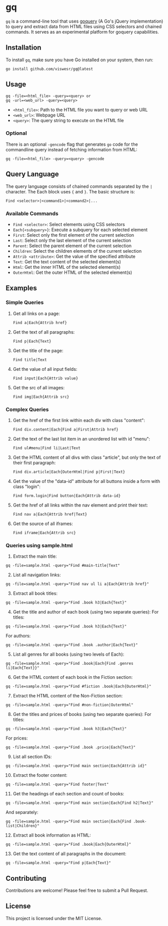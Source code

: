 # gq

`gq` is a command-line tool that uses [goquery](https://github.com/PuerkitoBio/goquery) (A Go's jQuery implementation) to query and extract data from HTML files using CSS selectors and chained commands. It serves as an experimental platform for goquery capabilities.

## Installation

To install `gq`, make sure you have Go installed on your system, then run:

```
go install github.com/viswesr/gq@latest
```

## Usage

```
gq -file=<html_file> -query=<query> or
gq -url=<web_url> -query=<query>
```

- `<html_file>`: Path to the HTML file you want to query or web URL
- `<web_url>`: Webpage URL
- `<query>`: The query string to execute on the HTML file

### Optional

There is an optional `-gencode` flag that generates `go` code for the commandline query instead of fetching information from HTML:

```
gq -file=<html_file> -query=<query> -gencode
```


## Query Language

The query language consists of chained commands separated by the `|` character. The Each block uses `{` and `}`. The basic structure is:

```
Find <selector>|<command1>|<command2>|...
```

### Available Commands

- `Find <selector>`: Select elements using CSS selectors
- `Each{<subquery>}`: Execute a subquery for each selected element
- `First`: Select only the first element of the current selection
- `Last`: Select only the last element of the current selection
- `Parent`: Select the parent element of the current selection
- `Children`: Select the children elements of the current selection
- `Attrib <attribute>`: Get the value of the specified attribute
- `Text`: Get the text content of the selected element(s)
- `Html`: Get the inner HTML of the selected element(s)
- `OuterHtml`: Get the outer HTML of the selected element(s)

## Examples

### Simple Queries

1. Get all links on a page:
   ```
   Find a|Each{Attrib href}
   ```

2. Get the text of all paragraphs:
   ```
   Find p|Each{Text}
   ```

3. Get the title of the page:
   ```
   Find title|Text
   ```

4. Get the value of all input fields:
   ```
   Find input|Each{Attrib value}
   ```

5. Get the src of all images:
   ```
   Find img|Each{Attrib src}
   ```

### Complex Queries

1. Get the href of the first link within each div with class "content":
   ```
   Find div.content|Each{Find a|First|Attrib href}
   ```

2. Get the text of the last list item in an unordered list with id "menu":
   ```
   Find ul#menu|Find li|Last|Text
   ```

3. Get the HTML content of all divs with class "article", but only the text of their first paragraph:
   ```
   Find div.article|Each{OuterHtml|Find p|First|Text}
   ```

4. Get the value of the "data-id" attribute for all buttons inside a form with class "login":
   ```
   Find form.login|Find button|Each{Attrib data-id}
   ```

5. Get the href of all links within the nav element and print their text:
   ```
   Find nav a|Each{Attrib href|Text}
   ```

6. Get the source of all iframes:
   ```
   Find iframe|Each{Attrib src}
   ```

### Queries using sample.html

1. Extract the main title:
```
gq -file=sample.html -query="Find #main-title|Text"
```

2. List all navigation links:
```
gq -file=sample.html -query="Find nav ul li a|Each{Attrib href}"
```

3. Extract all book titles:
```
gq -file=sample.html -query="Find .book h3|Each{Text}"
```

4. Get the title and author of each book (using two separate queries):
For titles:
```
gq -file=sample.html -query="Find .book h3|Each{Text}"
```
For authors:
```
gq -file=sample.html -query="Find .book .author|Each{Text}"
```

5. List all genres for all books (using two levels of Each):
```
gq -file=sample.html -query="Find .book|Each{Find .genres li|Each{Text}}"
```

6. Get the HTML content of each book in the Fiction section:
```
gq -file=sample.html -query="Find #fiction .book|Each{OuterHtml}"
```

7. Extract the HTML content of the Non-Fiction section:
```
gq -file=sample.html -query="Find #non-fiction|OuterHtml"
```

8. Get the titles and prices of books (using two separate queries):
For titles:
```
gq -file=sample.html -query="Find .book h3|Each{Text}"
```
For prices:
```
gq -file=sample.html -query="Find .book .price|Each{Text}"
```

9. List all section IDs:
```
gq -file=sample.html -query="Find main section|Each{Attrib id}"
```

10. Extract the footer content:
```
gq -file=sample.html -query="Find footer|Text"
```

11. Get the headings of each section and count of books:
```
gq -file=sample.html -query="Find main section|Each{Find h2|Text}"
```
And separately:

```
gq -file=sample.html -query="Find main section|Each{Find .book-list|Children}"
```

12. Extract all book information as HTML:
```
gq -file=sample.html -query="Find .book|Each{OuterHtml}"
```

13. Get the text content of all paragraphs in the document:
```
gq -file=sample.html -query="Find p|Each{Text}"
```

## Contributing

Contributions are welcome! Please feel free to submit a Pull Request.

## License

This project is licensed under the MIT License.
